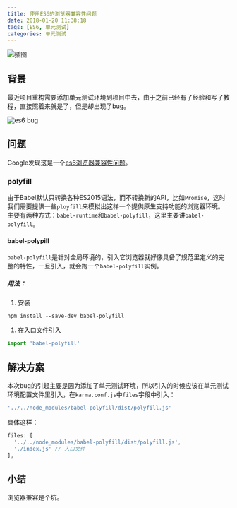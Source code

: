 ```yaml
---
title: 使用ES6的浏览器兼容性问题
date: 2018-01-20 11:38:18
tags: [ES6, 单元测试]
categories: 单元测试
---
```


![插图](http://p1cjg886l.bkt.clouddn.com/es1.jpg)

## 背景

最近项目重构需要添加单元测试环境到项目中去，由于之前已经有了经验和写了教程，直接照着来就是了，但是却出现了bug。

![es6 bug](http://p1cjg886l.bkt.clouddn.com/es.png)

## 问题

Google发现这是一个<u>es6浏览器兼容性问题</u>。

### polyfill

由于Babel默认只转换各种ES2015语法，而不转换新的API，比如`Promise`，这时我们需要提供一些`ployfill`来模拟出这样一个提供原生支持功能的浏览器环境。主要有两种方式：`babel-runtime`和`babel-polyfill`，这里主要讲`babel-polyfill`。

#### babel-polypill

`babel-polyfill`是针对全局环境的，引入它浏览器就好像具备了规范里定义的完整的特性，一旦引入，就会跑一个`babel-polyfill`实例。

##### 用法：

1. 安装

```shell
npm install --save-dev babel-polyfill
```

1. 在入口文件引入

```js
import 'babel-polyfill'
```



## 解决方案

本次bug的引起主要是因为添加了单元测试环境，所以引入的时候应该在单元测试环境配置文件里引入，在`karma.conf.js`中`files`字段中引入：

```js
'../../node_modules/babel-polyfill/dist/polyfill.js'
```

具体这样：

```js
files: [
  '../../node_modules/babel-polyfill/dist/polyfill.js',
  './index.js' // 入口文件
],
```



## 小结

浏览器兼容是个坑。